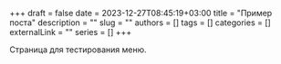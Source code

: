 +++ 
draft = false
date = 2023-12-27T08:45:19+03:00
title = "Пример поста"
description = ""
slug = ""
authors = []
tags = []
categories = []
externalLink = ""
series = []
+++

Страница для тестирования меню.

